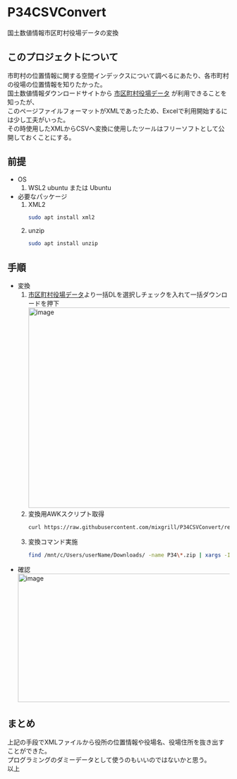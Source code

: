 # P34CSVConvert
国土数値情報市区町村役場データの変換
## このプロジェクトについて
市町村の位置情報に関する空間インデックスについて調べるにあたり、各市町村の役場の位置情報を知りたかった。   
国土数値情報ダウンロードサイトから
[市区町村役場データ](https://nlftp.mlit.go.jp/ksj/gml/datalist/KsjTmplt-P34.html)
が利用できることを知ったが、  
このページファイルフォーマットがXMLであったため、Excelで利用開始するには少し工夫がいった。  
その時使用したXMLからCSVへ変換に使用したツールはフリーソフトとして公開しておくことにする。

## 前提
- OS
  1. WSL2 ubuntu または Ubuntu
- 必要なパッケージ
  1. XML2
     ```sh
     sudo apt install xml2
     ```
  2. unzip
     ```sh
     sudo apt install unzip
     ```
## 手順
- 変換
  1. [市区町村役場データ](https://nlftp.mlit.go.jp/ksj/gml/datalist/KsjTmplt-P34.html)より一括DLを選択しチェックを入れて一括ダウンロードを押下
     <img width="1607" height="454" alt="image" src="https://github.com/user-attachments/assets/0e2abf4d-7c5f-4a2e-a791-a6fa8ad9dfce" />
  2. 変換用AWKスクリプト取得
     ```sh
     curl https://raw.githubusercontent.com/mixgrill/P34CSVConvert/refs/heads/main/gmlzip2csv.awk -o gmlzip2csv.awk
     ```
  3. 変換コマンド実施
     ```sh
     find /mnt/c/Users/userName/Downloads/ -name P34\*.zip | xargs -I {} -n 1 sh  -c 'unzip -p {} $(echo {} | sed -e "s/.*\///" -e "s/_GML\.zip/\.xml/") | xml2 | awk -f gmlzip2csv.awk ' | iconv -f utf-8 -t cp932 > 役場一覧.csv
     ```
- 確認  
  <img width="913" height="291" alt="image" src="https://github.com/user-attachments/assets/4fbdc2e6-249a-4e69-8ba1-b4e17beae177" />
## まとめ  
上記の手段でXMLファイルから役所の位置情報や役場名、役場住所を抜き出すことができた。  
プログラミングのダミーデータとして使うのもいいのではないかと思う。  
以上
